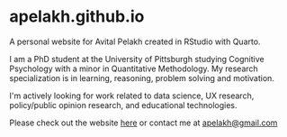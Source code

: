 # apelakh.github.io

A personal website for Avital Pelakh created in RStudio with Quarto.

I am a PhD student at the University of Pittsburgh studying Cognitive Psychology with a minor in Quantitative Methodology. My research specialization is in learning, reasoning, problem solving and motivation.

I'm actively looking for work related to data science, UX research, policy/public opinion research, and educational technologies.

Please check out the website [here](https://apelakh.github.io/) or contact me at [apelakh\@gmail.com](mailto:apelakh@gmail.com)
